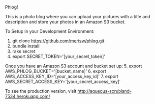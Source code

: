 Phlog!

This is a photo blog where you can upload your pictures with a title and description and store your photos in an Amazon S3 bucket.

To Setup in your Development Environment:
1. git clone https://github.com/merisw/phlog.git
2. bundle install
3. rake secret
4. export SECRET_TOKEN='[your_secret_token]'

Once you have an Amazon S3 account and bucket set up:
5. export AWS_PHLOG_BUCKET='[bucket_name]'
6. export AWS_ACCESS_KEY_ID='[your_access_key_id]'
7. export AWS_SECRET_ACCESS_KEY='[your_secret_access_key]'

To see the production version, visit http://aqueous-scrubland-7534.herokuapp.com/

